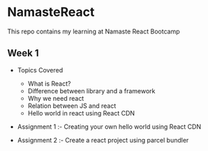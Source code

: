 # NamasteReact

This repo contains my learning at Namaste React Bootcamp

## Week 1

- Topics Covered

  - What is React?
  - Difference between library and a framework
  - Why we need react
  - Relation between JS and react
  - Hello world in react using React CDN

- Assignment 1 :- Creating your own hello world using React CDN

- Assignment 2 :- Create a react project using parcel bundler
